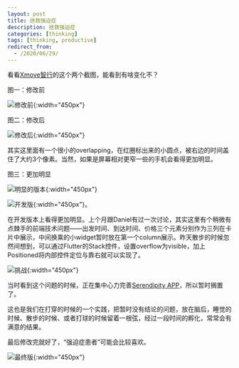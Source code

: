 ```yaml
---
layout: post
title: 拯救强迫症
description: 拯救强迫症
categories: [thinking]
tags: [thinking, productive]
redirect_from:
  - /2020/06/29/
---
```


看看[Xmove智行](https://app.g2rail.com)的这个两个截图，能看到有啥变化不？

图一：修改前

![修改前](/image/2020-06-29/1.jpg){:width="450px"}

图二：修改后

![修改后](/image/2020-06-29/2.jpg){:width="450px"}

其实这里面有一个很小的overlapping，在红圈标出来的小圆点，被右边的时间盖住了大约3个像素。当然，如果是屏幕相对更窄一些的手机会看得更加明显。

图三：更加明显

![明显的版本](/image/2020-06-29/3.jpg){:width="450px"}

![开发版](/image/2020-06-29/4.jpg){:width="450px"}。

在开发版本上看得更加明显。上个月跟Daniel有过一次讨论，其实这里有个稍微有点棘手的前端技术问题——出发时间、到达时间、价格三个元素分别作为三列在卡片中展示，中间换乘的小widget暂时放在第一个column展示。昨天散步的时候忽然间想到，可以通过Flutter的Stack控件，设置overflow为visible，加上Positioned将内部控件定位与靠右就可以实现了。

![挑战](/image/2020-06-29/6.png){:width="450px"}

当时看到这个问题的时候，正在集中心力完善[Serendipity APP](https://play.google.com/store/apps/details?id=com.g2rail.serendipity)，所以暂时搁置了。

这也是我们在打穿的时候的一个实践，把暂时没有结论的问题，放在脑后，睡觉的时候、散步的时候、或者打球的时候留着一根弦，经过一段时间的孵化，常常会有满意的结果。

最后修改完就好了，“强迫症患者”可能会比较喜欢。

![最终版](/image/2020-06-29/5.jpg){:width="450px"}

